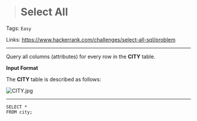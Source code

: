 > # Select All

Tags: `Easy`

Links: https://www.hackerrank.com/challenges/select-all-sql/problem

---

Query all columns (attributes) for every row in the **CITY** table.

**Input Format**

The **CITY** table is described as follows:

![CITY.jpg](https://s3.amazonaws.com/hr-challenge-images/8137/1449729804-f21d187d0f-CITY.jpg)

---

```mysql
SELECT *
FROM city;
```

